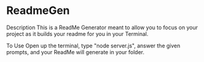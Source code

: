 # ReadmeGen

Description
This is a ReadMe Generator meant to allow you to focus on your project as it builds your readme for you in your Terminal.

To Use
Open up the terminal, type "node server.js", answer the given prompts, and your ReadMe will generate in your folder.